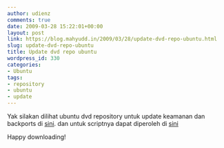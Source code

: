 ```yaml
---
author: udienz
comments: true
date: 2009-03-28 15:22:01+00:00
layout: post
link: https://blog.mahyudd.in/2009/03/28/update-dvd-repo-ubuntu.html
slug: update-dvd-repo-ubuntu
title: Update dvd repo ubuntu
wordpress_id: 330
categories:
- Ubuntu
tags:
- repository
- ubuntu
- update
---
```


Yak silakan dilihat ubuntu dvd repository untuk update keamanan dan backports di [sini](http://mirror.unej.ac.id/pub/iso/ubuntu-repository/updates/). dan untuk scriptnya dapat diperoleh di [sini](http://pastie.org/429865)

Happy downloading!
